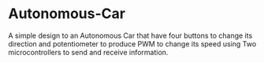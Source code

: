 # Autonomous-Car
A simple design to an Autonomous Car that have four buttons to change its direction and potentiometer to produce PWM to change its speed using Two microcontrollers to send and receive information.
